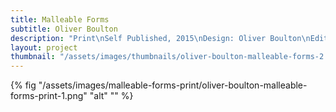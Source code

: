 ```yaml
---
title: Malleable Forms
subtitle: Oliver Boulton
description: "Print\nSelf Published, 2015\nDesign: Oliver Boulton\nEdition of 26\nLetterpress print, 594mm × 841mm"
layout: project
thumbnail: "/assets/images/thumbnails/oliver-boulton-malleable-forms-2.png"
---
```


{% fig "/assets/images/malleable-forms-print/oliver-boulton-malleable-forms-print-1.png" "alt" "" %}
